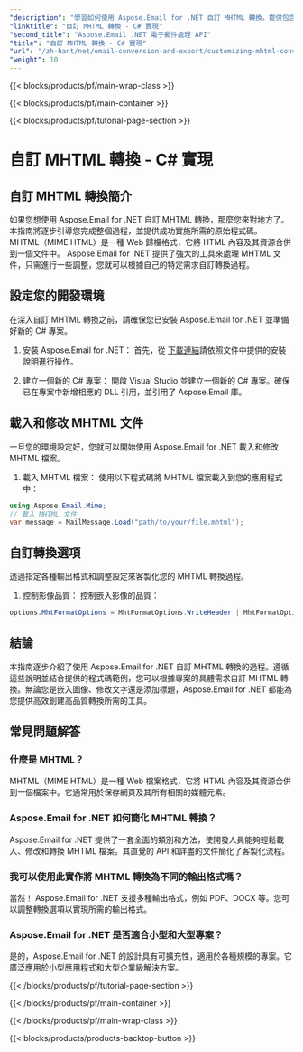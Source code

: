 ```yaml
---
"description": "學習如何使用 Aspose.Email for .NET 自訂 MHTML 轉換。提供包含 C# 原始程式碼的逐步指南。"
"linktitle": "自訂 MHTML 轉換 - C# 實現"
"second_title": "Aspose.Email .NET 電子郵件處理 API"
"title": "自訂 MHTML 轉換 - C# 實現"
"url": "/zh-hant/net/email-conversion-and-export/customizing-mhtml-conversion-csharp-implementation/"
"weight": 10
---
```


{{< blocks/products/pf/main-wrap-class >}}

{{< blocks/products/pf/main-container >}}

{{< blocks/products/pf/tutorial-page-section >}}

# 自訂 MHTML 轉換 - C# 實現


## 自訂 MHTML 轉換簡介

如果您想使用 Aspose.Email for .NET 自訂 MHTML 轉換，那麼您來對地方了。本指南將逐步引導您完成整個過程，並提供成功實施所需的原始程式碼。 MHTML（MIME HTML）是一種 Web 歸檔格式，它將 HTML 內容及其資源合併到一個文件中。 Aspose.Email for .NET 提供了強大的工具來處理 MHTML 文件，只需進行一些調整，您就可以根據自己的特定需求自訂轉換過程。

## 設定您的開發環境

在深入自訂 MHTML 轉換之前，請確保您已安裝 Aspose.Email for .NET 並準備好新的 C# 專案。

1. 安裝 Aspose.Email for .NET：
首先，從 [下載連結](https://releases.aspose.com/email/net)請依照文件中提供的安裝說明進行操作。

2. 建立一個新的 C# 專案：
開啟 Visual Studio 並建立一個新的 C# 專案。確保已在專案中新增相應的 DLL 引用，並引用了 Aspose.Email 庫。

## 載入和修改 MHTML 文件

一旦您的環境設定好，您就可以開始使用 Aspose.Email for .NET 載入和修改 MHTML 檔案。

1. 載入 MHTML 檔案：
使用以下程式碼將 MHTML 檔案載入到您的應用程式中：

```csharp
using Aspose.Email.Mime;
// 載入 MHTML 文件
var message = MailMessage.Load("path/to/your/file.mhtml");
```

## 自訂轉換選項

透過指定各種輸出格式和調整設定來客製化您的 MHTML 轉換過程。

1. 控制影像品質：
控制嵌入影像的品質：

```csharp
options.MhtFormatOptions = MhtFormatOptions.WriteHeader | MhtFormatOptions.HideExtraPrintHeader;
```

## 結論

本指南逐步介紹了使用 Aspose.Email for .NET 自訂 MHTML 轉換的過程。遵循這些說明並結合提供的程式碼範例，您可以根據專案的具體需求自訂 MHTML 轉換。無論您是嵌入圖像、修改文字還是添加標題，Aspose.Email for .NET 都能為您提供高效創建高品質轉換所需的工具。

## 常見問題解答

### 什麼是 MHTML？

MHTML（MIME HTML）是一種 Web 檔案格式，它將 HTML 內容及其資源合併到一個檔案中。它通常用於保存網頁及其所有相關的媒體元素。

### Aspose.Email for .NET 如何簡化 MHTML 轉換？

Aspose.Email for .NET 提供了一套全面的類別和方法，使開發人員能夠輕鬆載入、修改和轉換 MHTML 檔案。其直覺的 API 和詳盡的文件簡化了客製化流程。

### 我可以使用此實作將 MHTML 轉換為不同的輸出格式嗎？

當然！ Aspose.Email for .NET 支援多種輸出格式，例如 PDF、DOCX 等。您可以調整轉換選項以實現所需的輸出格式。

### Aspose.Email for .NET 是否適合小型和大型專案？

是的，Aspose.Email for .NET 的設計具有可擴充性，適用於各種規模的專案。它廣泛應用於小型應用程式和大型企業級解決方案。

{{< /blocks/products/pf/tutorial-page-section >}}

{{< /blocks/products/pf/main-container >}}

{{< /blocks/products/pf/main-wrap-class >}}

{{< blocks/products/products-backtop-button >}}